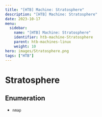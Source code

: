 ```yaml
---
title: "[HTB] Machine: Stratosphere"
description: "[HTB] Machine: Stratosphere"
date: 2023-10-17
menu:
  sidebar:
    name: "[HTB] Machine: Stratosphere"
    identifier: htb-machine-Stratosphere
    parent: htb-machines-linux
    weight: 10
hero: images/Stratosphere.png
tags: ["HTB"]
---
```


# Stratosphere
## Enumeration
- `nmap`
```
```